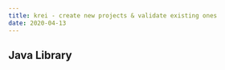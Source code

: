 ```yaml
---
title: krei - create new projects & validate existing ones
date: 2020-04-13
---
```


## Java Library

```java
```

